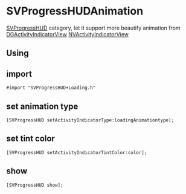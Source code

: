 # SVProgressHUDAnimation

[SVProgressHUD](https://github.com/SVProgressHUD/SVProgressHUD) category, let it support more beautify animation from [DGActivityIndicatorView](https://github.com/gontovnik/DGActivityIndicatorView) [NVActivityIndicatorView](https://github.com/ninjaprox/NVActivityIndicatorView)

## Using

## import
`#import "SVProgressHUD+Loading.h"`

## set animation type
`[SVProgressHUD setActivityIndicatorType:loadingAnimationtype];`

## set tint color
`[SVProgressHUD setActivityIndicatorTintColor:color];`

## show
`[SVProgressHUD show];`
